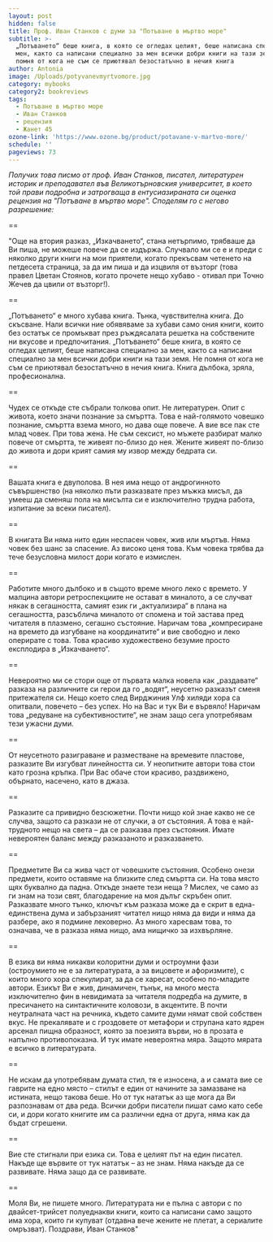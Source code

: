 ```yaml
---
layout: post
hidden: false
title: Проф. Иван Станков с думи за "Потъване в мъртво море"
subtitle: >-
  „Потъването“ беше книга, в която се огледах целият, беше написана специално за
  мен, както са написани специално за мен всички добри книги на тази земя. Не
  помня от кога не съм се приютявал безостатъчно в нечия книга
author: Antonia
image: /Uploads/potyvanevmyrtvomore.jpg
category: mybooks
category2: bookreviews
tags:
  - Потъване в мъртво море
  - Иван Станков
  - рецензия
  - Жанет 45
ozone-link: 'https://www.ozone.bg/product/potavane-v-martvo-more/'
schedule: ''
pageviews: 73
---
```

*Получих това писмо от проф. Иван Станков, писател, литературен историк и преподавател във Великотърновския университет, в което той прави подробна и затрогваща в ентусиазираната си оценка рецензия на "Потъване в мъртво море". Споделям го с негово разрешение:*

\==

"Още на втория разказ, „Изкачването“, стана нетърпимо, трябваше да Ви пиша, не можеше повече да се издържа. Случвало ми се е и преди с няколко други книги на мои приятели, когато прекъсвам четенето на петдесета страница, за да им пиша и да изцвиля от възторг (това правел Цветан Стоянов, когато прочете нещо хубаво - отивал при Точно Жечев да цвили от възторг!).

\==

„Потъването“ е много хубава книга. Тънка, чувствителна книга. До скъсване. Нали всички ние обявяваме за хубави само ония книги, които без остатък се промъкват през ръждясалата решетка на собствените ни вкусове и предпочитания. „Потъването“ беше книга, в която се огледах целият, беше написана специално за мен, както са написани специално за мен всички добри книги на тази земя. Не помня от кога не съм се приютявал безостатъчно в нечия книга. Книга дълбока, зряла, професионална.

\==

Чудех се откъде сте събрали толкова опит. Не литературен. Опит с живота, което значи познание за смъртта. Това е най-голямото човешко познание, смъртта взема много, но дава още повече. А вие все пак сте млад човек. При това жена. Не съм сексист, но мъжете разбират малко повече от смъртта, те живеят по-близо до нея. Жените живеят по-близо до живота и дори крият самия му извор между бедрата си.

\==

Вашата книга е двуполова. В нея има нещо от андрогинното съвършенство (на няколко пъти разказвате през мъжка мисъл, да умееш да сменяш пола на мисълта си е изключително трудна работа, изпитание за всеки писател).

\==

В книгата Ви няма нито един неспасен човек, жив или мъртъв. Няма човек без шанс за спасение. Аз високо ценя това. Към човека трябва да тече безусловна милост дори когато е измислен.

\==

Работите много дълбоко и в същото време много леко с времето. У малцина автори ретроспекциите не остават в миналото, а се случват някак в сегашността, самият език ги „актуализира“ в плана на сегашността, разсъблича миналото от спомена и той застава пред читателя в плазмено, сегашно състояние. Наричам това „компресиране на времето да изгубване на координатите“ и вие свободно и леко оперирате с това. Това красиво художествено безумие просто експлодира в „Изкачването“.

\==

Невероятно ми се стори още от първата малка новела как „раздавате“ разказа на различните си герои да го „водят“, неусетно разказът сменя притежателя си. Нещо което след Вирджиния Улф хиляди хора са опитвали, повечето – без успех. Но на Вас и тук Ви е вървяло! Наричам това „редуване на субективностите“, не знам защо сега употребявам тези ужасни думи.

\==

От неусетното разиграване и разместване на времевите пластове, разказите Ви изгубват линейността си. У неопитните автори това стои като грозна кръпка. При Вас обаче стои красиво, раздвижено, обърнато, насечено, като в джаза.

\==

Разказите са привидно безсюжетни. Почти нищо кой знае какво не се случва, защото са разкази не от случки, а от състояния. А това е най-трудното нещо на света – да се разказва през състояния. Имате невероятен баланс между разказаното и разказването.

\==

Предметите Ви са жива част от човешките състояния. Особено онези предмети, които оставяме на близките след смъртта си. На това място щях буквално да падна. Откъде знаете тези неща ? Мислех, че само аз ги знам на този свят, благодарение на моя дълъг скръбен опит.\
Разказвате много тънко, ключът към разказа може да е скрит в една-единствена дума и забързаният читател нищо няма да види и няма да разбере, ако я подмине лековерно. Аз много харесвам това, то означава, че в разказа няма нищо, ама нищичко за изхвърляне.

\==

В езика ви няма никакви колоритни думи и остроумни фази (остроумието не е за литературата, а за вицовете и афоризмите), с които много хора спекулират, за да се харесат, особено по-младите автори. Езикът Ви е жив, динамичен, тънък, на много места изключително фин в невидимата за читателя подредба на думите, в пресичането на синтактичните коловози, в акцентите. В почти неутралната част на речника, където самите думи нямат свой собствен вкус. Не прекалявате и с гроздовете от метафори и струпана като ядрен арсенал пищна образност, която за поезията върви, но в прозата е напълно противопоказна. И тук имате невероятна мяра. Защото мярата е всичко в литературата.

\==

Не искам да употребявам думата стил, тя е износена, а и самата вие се гаврите на едно място – стилът е един от начините за замазване на истината, нещо такова беше. Но от тук нататък аз ще мога да Ви разпознавам от два реда. Всички добри писатели пишат само като себе си, и дори когато книгите им са различни една от друга, няма как да бъдат сгрешени.

\==

Вие сте стигнали при езика си. Това е целият път на един писател. Накъде ще вървите от тук нататък – аз не знам. Няма накъде да се развивате. Няма защо да се развивате.

\==

Моля Ви, не пишете много. Литературата ни е пълна с автори с по двайсет-трийсет полуеднакви книги, които са написани само защото има хора, които ги купуват (отдавна вече жените не плетат, а сериалите омръзват). Поздрави, Иван Станков"